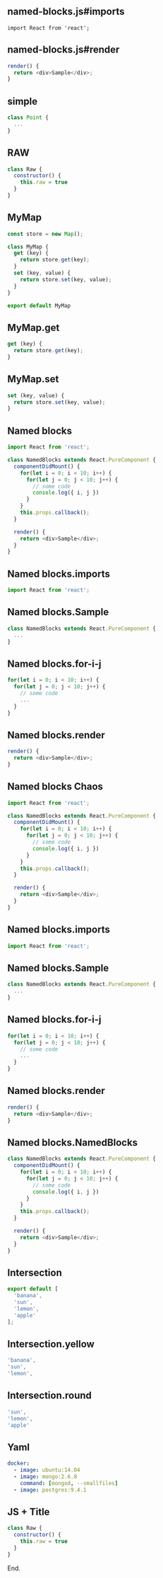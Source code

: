## named-blocks.js#imports

[mdis]:# (./named-blocks.js#imports)
```
import React from 'react';
```

## named-blocks.js#render

[mdis]:# (./named-blocks.js#render)
```js
render() {
  return <div>Sample</div>;
}
```

## simple

[mdis]:# (./simple.js)
```js
class Point {
  ...
}
```

## RAW

[mdis]:# (./raw.js)
```js
class Raw {
  constructor() {
    this.raw = true
  }
}
```

## MyMap

[mdis]:# (./my-map.js)
```js
const store = new Map();

class MyMap {
  get (key) {
    return store.get(key);
  }
  set (key, value) {
    return store.set(key, value);
  }
}

export default MyMap
```

## MyMap.get

[mdis]:# (./my-map.js#get)
```js
get (key) {
  return store.get(key);
}
```

## MyMap.set

[mdis]:# (./my-map.js#set)
```js
set (key, value) {
  return store.set(key, value);
}
```

## Named blocks

[mdis]:# (./named-blocks.js)
```js
import React from 'react';

class NamedBlocks extends React.PureComponent {
  componentDidMount() {
    for(let i = 0; i < 10; i++) {
      for(let j = 0; j < 10; j++) {
        // some code
        console.log({ i, j })
      }
    }
    this.props.callback();
  }

  render() {
    return <div>Sample</div>;
  }
}
```

## Named blocks.imports

[mdis]:# (./named-blocks.js#imports)
```js
import React from 'react';
```

## Named blocks.Sample

[mdis]:# (./named-blocks.js#Sample)
```js
class NamedBlocks extends React.PureComponent {
  ...
}
```

## Named blocks.for-i-j

[mdis]:# (./named-blocks.js#for-i-j)
```js
for(let i = 0; i < 10; i++) {
  for(let j = 0; j < 10; j++) {
    // some code
    ...
  }
}
```

## Named blocks.render

[mdis]:# (./named-blocks.js#render)
```js
render() {
  return <div>Sample</div>;
}
```

## Named blocks Chaos

[mdis]:# (./named-blocks-chaos.js)
```js
import React from 'react';

class NamedBlocks extends React.PureComponent {
  componentDidMount() {
    for(let i = 0; i < 10; i++) {
      for(let j = 0; j < 10; j++) {
        // some code
        console.log({ i, j })
      }
    }
    this.props.callback();
  }

  render() {
    return <div>Sample</div>;
  }
}
```

## Named blocks.imports

[mdis]:# (./named-blocks-chaos.js#imports)
```js
import React from 'react';
```

## Named blocks.Sample

[mdis]:# (./named-blocks-chaos.js#Sample)
```js
class NamedBlocks extends React.PureComponent {
  ...
}
```

## Named blocks.for-i-j

[mdis]:# (./named-blocks-chaos.js#for-i-j)
```js
for(let i = 0; i < 10; i++) {
  for(let j = 0; j < 10; j++) {
    // some code
    ...
  }
}
```

## Named blocks.render

[mdis]:# (./named-blocks-chaos.js#render)
```js
render() {
  return <div>Sample</div>;
}
```

## Named blocks.NamedBlocks

[mdis]:# (./named-blocks-chaos.js#NamedBlocks)
```js
class NamedBlocks extends React.PureComponent {
  componentDidMount() {
    for(let i = 0; i < 10; i++) {
      for(let j = 0; j < 10; j++) {
        // some code
        console.log({ i, j })
      }
    }
    this.props.callback();
  }

  render() {
    return <div>Sample</div>;
  }
}
```

## Intersection
[mdis]:# (./intersection.js)
```js
export default [
  'banana',
  'sun',
  'lemon',
  'apple'
];
```

## Intersection.yellow
[mdis]:# (./intersection.js#yellow)
```js
'banana',
'sun',
'lemon',
```

## Intersection.round
[mdis]:# (./intersection.js#round)
```js
'sun',
'lemon',
'apple'
```

## Yaml
[mdis]:# (./some-config.yaml)
```yaml
docker:
  - image: ubuntu:14.04
  - image: mongo:2.6.8
    command: [mongod, --smallfiles]
  - image: postgres:9.4.1
```

## JS + Title
[mdis]:# (./raw.js)
```js title="Raw Example Title"
class Raw {
  constructor() {
    this.raw = true
  }
}
```
End.

